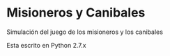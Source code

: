 # Misioneros y Canibales
Simulación del juego de los misioneros y los canibales

Esta escrito en Python 2.7.x

